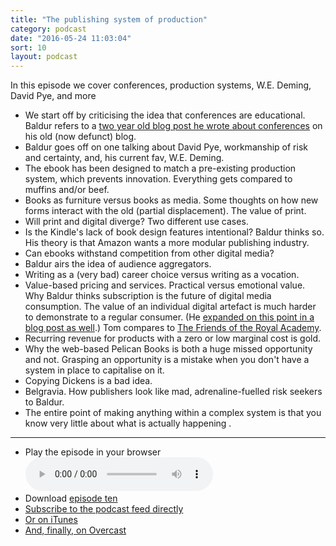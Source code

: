 ```yaml
---
title: "The publishing system of production"
category: podcast
date: "2016-05-24 11:03:04"
sort: 10
layout: podcast
---
```


In this episode we cover conferences, production systems, W.E. Deming, David Pye, and more


* We start off by criticising the idea that conferences are educational. Baldur refers to a [two year old blog post he wrote about conferences](https://studiotendra.com/2014/11/13/on-conference/) on his old (now defunct) blog.
* Baldur goes off on one talking about David Pye, workmanship of risk and certainty, and, his current fav, W.E. Deming.
* The ebook has been designed to match a pre-existing production system, which prevents innovation. Everything gets compared to muffins and/or beef.
* Books as furniture versus books as media. Some thoughts on how new forms interact with the old (partial displacement). The value of print.
* Will print and digital diverge? Two different use cases.
* Is the Kindle's lack of book design features intentional? Baldur thinks so. His theory is that Amazon wants a more modular publishing industry.
* Can ebooks withstand competition from other digital media?
* Baldur airs the idea of audience aggregators.
* Writing as a (very bad) career choice versus writing as a vocation.
* Value-based pricing and services. Practical versus emotional value. Why Baldur thinks subscription is the future of digital media consumption. The value of an individual digital artefact is much harder to demonstrate to a regular consumer. (He [expanded on this point in a blog post as well](https://www.baldurbjarnason.com/notes/zero-marginal-cost/).) Tom compares to [The Friends of the Royal Academy](https://www.royalacademy.org.uk/page/friends-of-the-royal-academy).
* Recurring revenue for products with a zero or low marginal cost is gold.
* Why the web-based Pelican Books is both a huge missed opportunity and not. Grasping an opportunity is a mistake when you don't have a system in place to capitalise on it.
* Copying Dickens is a bad idea.
* Belgravia. How publishers look like mad, adrenaline-fuelled risk seekers to Baldur.
* The entire point of making anything within a complex system is that you know very little about what is actually happening .

***

* <label for="episode-10">Play the episode in your browser</label><br><audio id="episode-10" controls src="/podcast/thisisnotthefutureofthebook-episode10.mp3" preload="metadata">Your browser does not support the <code>audio</code> element.</audio>
* Download <a href="http://thisisnotabook.baldurbjarnason.com/podcast/thisisnotthefutureofthebook-episode10.mp3" target="_blank">episode ten</a>
* [Subscribe to the podcast feed directly](http://feedpress.me/thissnotthefutureofthebook)
* [Or on iTunes](https://itunes.apple.com/gb/podcast/this-is-not-future-book/id1038121104)
* <a href="https://overcast.fm/itunes1038121104/this-is-not-the-future-of-the-book">And, finally, on Overcast</a>
